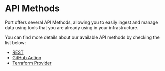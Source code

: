 # API Methods

Port offers several API Methods, allowing you to easily ingest and manage data using tools that you are already using in your infrastructure.

You can find more details about our available API methods by checking the list below:

- [REST](./rest)
- [GitHub Action](./github-action)
- [Terraform Provider](./terraform)
